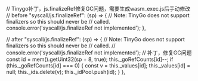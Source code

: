 <!--
 * @Author: your name
 * @Date: 2022-03-07 11:21:20
 * @LastEditTime: 2022-03-10 13:44:29
 * @LastEditors: your name
 * @Description: 打开koroFileHeader查看配置 进行设置: https://github.com/OBKoro1/koro1FileHeader/wiki/%E9%85%8D%E7%BD%AE
 * @FilePath: /flv/README.md
-->
// Tinygo补丁，js.finalizeRef修复GC问题，需要生成wasm_exec.js后手动修改
// before
"syscall/js.finalizeRef": (sp) => {
  // Note: TinyGo does not support finalizers so this should never be
  // called.
  console.error('syscall/js.finalizeRef not implemented');
},

// after
"syscall/js.finalizeRef": (sp) => {
  // Note: TinyGo does not support finalizers so this should never be
  // called.
  // console.error('syscall/js.finalizeRef not implemented');
  // 补丁，修复GC问题
  const id = mem().getUint32(sp + 8, true);
  this._goRefCounts[id]--;
  if (this._goRefCounts[id] === 0) {
      const v = this._values[id];
      this._values[id] = null;
      this._ids.delete(v);
      this._idPool.push(id);
  }
},